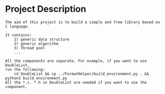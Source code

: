 # Project Description

    The aim of this project is to build a simple and free library based on C language.

    It contains:
        1) generic data structure
        2) generic algorithm
        3) Thread pool
        ...

    All the components are separate. For example, if you want to use DoubleList,
    run the following: 
        cd DoubleList && cp ../FormatHelper/build_environment.py . && python3 build_environment.py
    All the *.c. *.h in DoubleList are needed if you want to use the component.

    